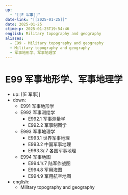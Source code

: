 ```yaml
---
up:
  - "[[E 军事]]"
date-link: "[[2025-01-25]]"
date: 2025-01-25
ctime-p: 2025-01-25T19:54:46
english: Military topography and geography
aliases:
  - E99 - Military topography and geography
  - Military topography and geography
  - 军事地形学、军事地理学
---
```


# E99 军事地形学、军事地理学

- up: [[E 军事]]
- down:
	- E991 军事地形学
	- E992 军事测绘学
		- E992.1 军事测量学
		- E992.2 军事制图学
	- E993 军事地理学
		- E993.1 世界军事地理
		- E993.2 中国军事地理
		- E993.3/.7 各国军事地理
	- E994 军事地图
		- E994.1/.7 陆军作战图
		- E994.8 军用海图
		- E994.9 军用航空地图
- english:
	- Military topography and geography

